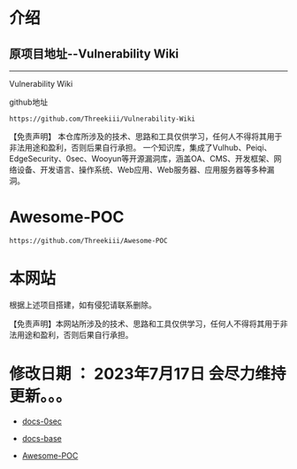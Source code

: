 # 介绍  

## 原项目地址--Vulnerability Wiki

----  

Vulnerability Wiki</br>  

github地址
```
https://github.com/Threekiii/Vulnerability-Wiki
```
【免责声明】
本仓库所涉及的技术、思路和工具仅供学习，任何人不得将其用于非法用途和盈利，否则后果自行承担。
一个知识库，集成了Vulhub、Peiqi、EdgeSecurity、0sec、Wooyun等开源漏洞库，涵盖OA、CMS、开发框架、网络设备、开发语言、操作系统、Web应用、Web服务器、应用服务器等多种漏洞。  
# Awesome-POC 
```
https://github.com/Threekiii/Awesome-POC
```
# 本网站
根据上述项目搭建，如有侵犯请联系删除。

【免责声明】本网站所涉及的技术、思路和工具仅供学习，任何人不得将其用于非法用途和盈利，否则后果自行承担。

# 修改日期 ： 2023年7月17日 会尽力维持更新。。。

* [docs-0sec](http://0sec.putdown.top/#/)

* [docs-base](http://base.putdown.top/#/)
  
* [Awesome-POC](https://poc.putdown.top/#/)
